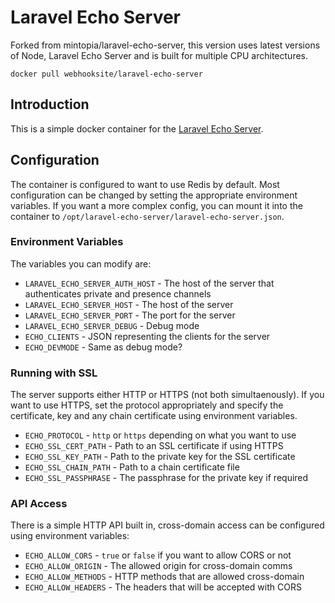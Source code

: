 # Laravel Echo Server

Forked from mintopia/laravel-echo-server, this version uses latest versions of Node, Laravel Echo Server and is built for multiple CPU architectures.

`docker pull webhooksite/laravel-echo-server`

## Introduction

This is a simple docker container for the [Laravel Echo Server](https://github.com/tlaverdure/laravel-echo-server).

## Configuration

The container is configured to want to use Redis by default. Most configuration can be changed by setting the appropriate environment variables. If you want a more complex config, you can mount it into the container to `/opt/laravel-echo-server/laravel-echo-server.json`.

### Environment Variables

The variables you can modify are:

 - `LARAVEL_ECHO_SERVER_AUTH_HOST` - The host of the server that authenticates private and presence channels
 - `LARAVEL_ECHO_SERVER_HOST` - The host of the server
 - `LARAVEL_ECHO_SERVER_PORT` - The port for the server
 - `LARAVEL_ECHO_SERVER_DEBUG` - Debug mode
 - `ECHO_CLIENTS` - JSON representing the clients for the server
 - `ECHO_DEVMODE` - Same as debug mode?

### Running with SSL

The server supports either HTTP or HTTPS (not both simultaenously). If you want to use HTTPS, set the protocol appropriately and specify the certificate, key and any chain certificate using environment variables.

 - `ECHO_PROTOCOL` - `http` or `https` depending on what you want to use
 - `ECHO_SSL_CERT_PATH` - Path to an SSL certificate if using HTTPS
 - `ECHO_SSL_KEY_PATH` - Path to the private key for the SSL certificate
 - `ECHO_SSL_CHAIN_PATH` - Path to a chain certificate file
 - `ECHO_SSL_PASSPHRASE` - The passphrase for the private key if required

### API Access

There is a simple HTTP API built in, cross-domain access can be configured using environment variables:

 - `ECHO_ALLOW_CORS` - `true` or `false` if you want to allow CORS or not
 - `ECHO_ALLOW_ORIGIN` - The allowed origin for cross-domain comms
 - `ECHO_ALLOW_METHODS` - HTTP methods that are allowed cross-domain
 - `ECHO_ALLOW_HEADERS` - The headers that will be accepted with CORS